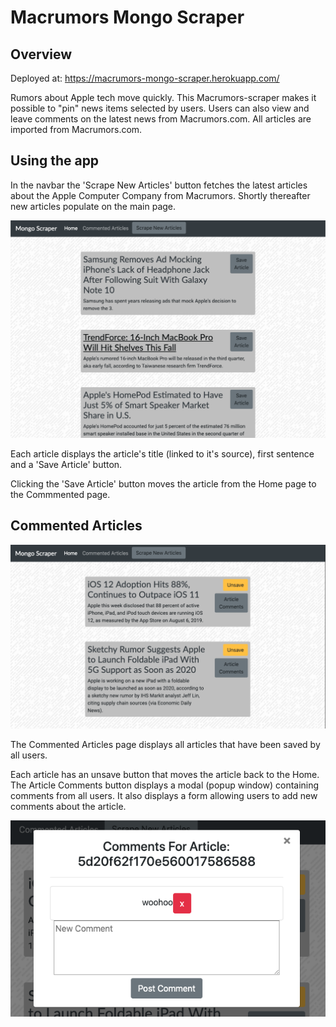 # Macrumors Mongo Scraper

## Overview

Deployed at:  https://macrumors-mongo-scraper.herokuapp.com/

Rumors about Apple tech move quickly.  This Macrumors-scraper makes it possible to "pin" news items selected by users.  Users can also view and leave comments on the latest news from Macrumors.com.  All articles are imported from Macrumors.com.

## Using the app

In the navbar the 'Scrape New Articles' button fetches the latest articles about the Apple Computer Company from Macrumors.  Shortly thereafter new articles populate on the main page.

![Scrape page](./readmeImages/scrape.png?raw=true "Scrape page")

Each article displays the article's title (linked to it's source), first sentence and a 'Save Article' button.

Clicking the 'Save Article' button moves the article from the Home page to the Commmented page.

## Commented Articles

![Commented page](./readmeImages/commented.png?raw=true "Commented Page")

The Commented Articles page displays all articles that have been saved by all users.

Each article has an unsave button that moves the article back to the Home.  The Article Comments button displays a modal (popup window) containing comments from all users.  It also displays a form allowing users to add new comments about the article.

![Comment box](./readmeImages/comments.png?raw=true "Comment box")
